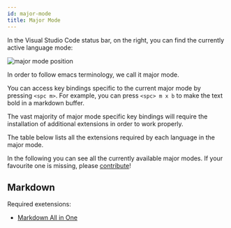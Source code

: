 ```yaml
---
id: major-mode
title: Major Mode
---
```


In the Visual Studio Code status bar, on the right, you can find the currently active language mode:

![major mode position](/img/docs/major_mode.png)

In order to follow emacs terminology, we call it major mode.

You can access key bindings specific to the current major mode by pressing `<spc m>`.
For example, you can press `<spc> m x b` to make the text bold in a markdown buffer.

The vast majority of major mode specific key bindings will require the installation of additional extensions
in order to work properly.

The table below lists all the extensions required by each language in the major mode.

In the following you can see all the currently available major modes.
If your favourite one is missing, please [contribute](https://github.com/VSpaceCode/VSpaceCode/blob/master/CONTRIBUTING.md)!

## Markdown

Required exetensions:
- [Markdown All in One](https://marketplace.visualstudio.com/items?itemName=yzhang.markdown-all-in-one)
